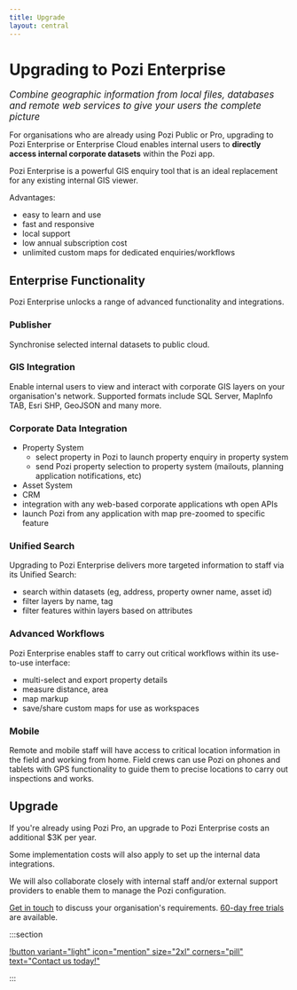 ```yaml
---
title: Upgrade
layout: central
---
```


# Upgrading to Pozi Enterprise

*<big>Combine geographic information from local files, databases and remote web services to give your users the complete picture*</big>

For organisations who are already using Pozi Public or Pro, upgrading to Pozi Enterprise or Enterprise Cloud enables internal users to **directly access internal corporate datasets** within the Pozi app.

Pozi Enterprise is a powerful GIS enquiry tool that is an ideal replacement for any existing internal GIS viewer.

Advantages:

- easy to learn and use
- fast and responsive
- local support
- low annual subscription cost
- unlimited custom maps for dedicated enquiries/workflows

## Enterprise Functionality

Pozi Enterprise unlocks a range of advanced functionality and integrations.

### Publisher

Synchronise selected internal datasets to public cloud.

### GIS Integration

Enable internal users to view and interact with corporate GIS layers on your organisation's network. Supported formats include SQL Server, MapInfo TAB, Esri SHP, GeoJSON and many more.

### Corporate Data Integration

- Property System
  - select property in Pozi to launch property enquiry in property system
  - send Pozi property selection to property system (mailouts, planning application notifications, etc)
- Asset System
- CRM
- integration with any web-based corporate applications wth open APIs
- launch Pozi from any application with map pre-zoomed to specific feature

### Unified Search

Upgrading to Pozi Enterprise delivers more targeted information to staff via its Unified Search:

- search within datasets (eg, address, property owner name, asset id)
- filter layers by name, tag
- filter features within layers based on attributes

### Advanced Workflows

Pozi Enterprise enables staff to carry out critical workflows within its use-to-use interface:

- multi-select and export property details
- measure distance, area
- map markup
- save/share custom maps for use as workspaces

### Mobile

Remote and mobile staff will have access to critical location information in the field and working from home. Field crews can use Pozi on phones and tablets with GPS functionality to guide them to precise locations to carry out inspections and works.

## Upgrade

If you're already using Pozi Pro, an upgrade to Pozi Enterprise costs an additional $3K per year.

Some implementation costs will also apply to set up the internal data integrations.

We will also collaborate closely with internal staff and/or external support providers to enable them to manage the Pozi configuration.

[Get in touch](/contact/) to discuss your organisation's requirements. [60-day free trials](/trial/) are available.

:::section

[!button variant="light" icon="mention" size="2xl" corners="pill" text="Contact us today!"](/contact/)

:::
